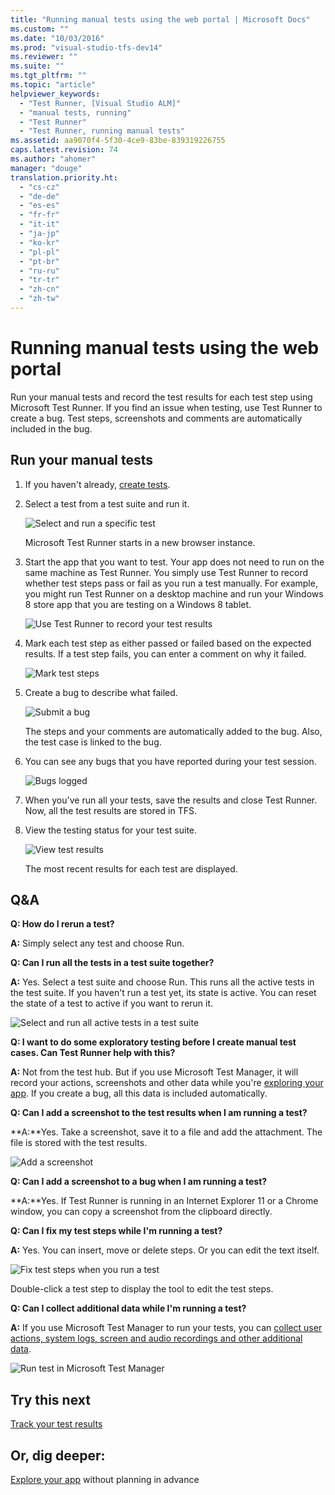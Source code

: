 ```yaml
---
title: "Running manual tests using the web portal | Microsoft Docs"
ms.custom: ""
ms.date: "10/03/2016"
ms.prod: "visual-studio-tfs-dev14"
ms.reviewer: ""
ms.suite: ""
ms.tgt_pltfrm: ""
ms.topic: "article"
helpviewer_keywords: 
  - "Test Runner, [Visual Studio ALM]"
  - "manual tests, running"
  - "Test Runner"
  - "Test Runner, running manual tests"
ms.assetid: aa9070f4-5f30-4ce9-83be-839319226755
caps.latest.revision: 74
ms.author: "ahomer"
manager: "douge"
translation.priority.ht: 
  - "cs-cz"
  - "de-de"
  - "es-es"
  - "fr-fr"
  - "it-it"
  - "ja-jp"
  - "ko-kr"
  - "pl-pl"
  - "pt-br"
  - "ru-ru"
  - "tr-tr"
  - "zh-cn"
  - "zh-tw"
---
```

# Running manual tests using the web portal
Run your manual tests and record the test results for each test step using Microsoft Test Runner. If you find an issue when testing, use Test Runner to create a bug. Test steps, screenshots and comments are automatically included in the bug.  
  
## Run your manual tests  
  
1.  If you haven't already, [create tests](../test/creating-manual-tests-using-the-web-portal.md).  
  
2.  Select a test from a test suite and run it.  
  
     ![Select and run a specific test](../test/media/runtestsselecttorun.png "RunTestsSelectToRun")  
  
     Microsoft Test Runner starts in a new browser instance.  
  
3.  Start the app that you want to test. Your app does not need to run on the same machine as Test Runner. You simply use Test Runner to record whether test steps pass or fail as you run a test manually. For example, you might run Test Runner on a desktop machine and run your Windows 8 store app that you are testing on a Windows 8 tablet.  
  
     ![Use Test Runner to record your test results](../test/media/runtestsstartapp.png "RunTestsStartApp")  
  
4.  Mark each test step as either passed or failed based on the expected results. If a test step fails, you can enter a comment on why it failed.  
  
     ![Mark test steps](../test/media/runtestsmarksteps.png "RunTestsMarkSteps")  
  
5.  Create a bug to describe what failed.  
  
     ![Submit a bug](../test/media/runtestscreatebug.png "RunTestsCreateBug")  
  
     The steps and your comments are automatically added to the bug. Also, the test case is linked to the bug.  
  
6.  You can see any bugs that you have reported during your test session.  
  
     ![Bugs logged](../test/media/runtestsbugslogged.png "RunTestsBugsLogged")  
  
7.  When you've run all your tests, save the results and close Test Runner. Now, all the test results are stored in TFS.  
  
8.  View the testing status for your test suite.  
  
     ![View test results](../test/media/runtestsviewresults.png "RunTestsViewResults")  
  
     The most recent results for each test are displayed.  
  
## Q&A  
 **Q: How do I rerun a test?**  
  
 **A:** Simply select any test and choose Run.  
  
 **Q: Can I run all the tests in a test suite together?**  
  
 **A:** Yes. Select a test suite and choose Run. This runs all the active tests in the test suite. If you haven't run a test yet, its state is active. You can reset the state of a test to active if you want to rerun it.  
  
 ![Select and run all active tests in a test suite](../test/media/runtestsrunsuite.png "RunTestsRunSuite")  
  
 **Q: I want to do some exploratory testing before I create manual test cases. Can Test Runner help with this?**  
  
 **A:** Not from the test hub. But if you use Microsoft Test Manager, it will record your actions, screenshots and other data while you're [exploring your app](../test/exploratory-testing-using-microsoft-test-manager.md). If you create a bug, all this data is included automatically.  
  
 **Q: Can I add a screenshot to the test results when I am running a test?**  
  
 **A:**Yes. Take a screenshot, save it to a file and add the attachment. The file is stored with the test results.  
  
 ![Add a screenshot](../test/media/runtestsaddscreenshot.png "RunTestsAddScreenshot")  
  
 **Q: Can I add a screenshot to a bug when I am running a test?**  
  
 **A:**Yes. If Test Runner is running in an Internet Explorer 11 or a Chrome window, you can copy a screenshot from the clipboard directly.  
  
 **Q: Can I fix my test steps while I'm running a test?**  
  
 **A:** Yes. You can insert, move or delete steps. Or you can edit the text itself.  
  
 ![Fix test steps when you run a test](../test/media/runtesteditsteps.png "RunTestEditSteps")  
  
 Double-click a test step to display the tool to edit the test steps.  
  
 **Q: Can I collect additional data while I'm running a test?**  
  
 **A:** If you use Microsoft Test Manager to run your tests, you can [collect user actions, system logs, screen and audio recordings and other additional data](../test/collect-more-diagnostic-data-in-manual-tests.md).  
  
 ![Run test in Microsoft Test Manager](../test/media/runtestsruninclient.png "RunTestsRunInClient")  
  
## Try this next  
 [Track your test results](../test/track-your-test-results.md)  
  
## Or, dig deeper:  
 [Explore your app](../test/exploratory-testing-using-microsoft-test-manager.md) without planning in advance
